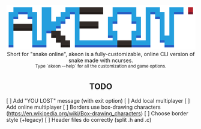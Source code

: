 <div align="center">
<img src="./logo.png" alt="banner">
<br>
Short for "snake online", akeon is a fully-customizable, online CLI version of snake made with ncurses.<br>
<sup>Type `akeon --help` for all the customization and game options.</sup>
</div>

## <div align="center" id="Install"> TODO </div>
[ ] Add "YOU LOST" message (with exit option)
[ ] Add local multiplayer
[ ] Add online multiplayer
[ ] Borders use box-drawing characters (https://en.wikipedia.org/wiki/Box-drawing_characters)
[ ] Choose border style (+legacy)
[ ] Header files do correctly (split .h and .c)